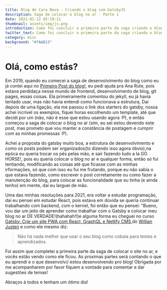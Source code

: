```yaml
---
title: Blog de Cara Nova - Criando o blog com GatsbyJS
description: Saga de colocar o blog no ar - Parte 1
date: 2021-02-12 05:19:11
thumbnail: assets/img/js.png
introduction: Como foi concluir a primeira parte da saga criando o blog com GatsbyJS.
twitter_text: Como foi concluir a primeira parte da saga criando o blog com GatsbyJS.
category: misc
background: "#7AAB13"
---
```

# Olá, como estás?

Em 2019, quando eu comecei a saga de desenvolvimento do blog como eu já contei aqui no [Primeiro Post do blog!](https://open-sourceress.com/primeiro-post/), eu pedi ajuda pra Ana Rute, pois estava perdidaça nesse mundo de frontend, desenvolvimento de blog, git pages, essas coisas. Ela primeiramente comentou do jekyll, eu já havia tentado usar, mas não havia entendi como funcionava a estrutura, Daí depois de uma ligação, ela me passou o link dos starters do gatsby, nossa achei incrível os exemplos, fiquei horas escolhendo um template, até que decidi por um (não, não é esse que estou usando agora :P), e então começou a saga de colocar o blog no ar (sim, eu sei estou devendo este post, mas prometo que vou manter a constância de postagem e cumprir com as minhas promessas :P). 

Achei a proposta do gatsby muito boa, a estrutura de desenvolvimento e como os posts podem ser organizados(to dizendo isso agora óbvio),na epóca eu queria trocar os pés pelas mão, e sair fazendo tudo a la GO HORSE!, pois eu queria colocar o blog no ar e qualquer forma, então só fui tentiando, modificando as coisas até que ficasse com as minhas irformações, só que com isso eu fui me frutando, porque eu não sabia o que estava fazendo, como escrever o post corretamente ou como fazer a manutenção do blog, para colocar as funcionalidade que eu tinha (e ainda tenho) em mente, daí eu larguei de mão. 

 Uma das minhas resoluções para 2021, era voltar a estudar programação, daí eu pensei em estudar React, pois estava em dúvida se queria continuar trabalhando com backend, com o kernel, foi então que eu pensei: "Bueno, vou dar um jeito de aprender como trabalhar com o Gatsby e colocar meu blog no ar DE VERDADE!(hahahah!!)e alguma forma eu cheguei no curso [Gatsby: Crie um site PWA com React, GraphQL e Netlify CMS ](https://www.udemy.com/course/gatsby-crie-um-site-pwa-com-react-graphql-e-netlify-cms/?couponCode=PROMOFEV21) do [Willian Justen](https://willianjusten.com.br/) e como ele mesmo diz:

> Não há nada melhor que usar o seu blog como cobaia para testes e aprendizados.

Foi assim que completei a primeira parte da saga de colocar o site no ar, e vocês estão vendo como ele ficou. As proximas partes será contando o que eu aprendi e o que desenvolvi/ estou desenvolvendo pro blog! Obrigada por me acompanharem por favor fiquem a vontade para comentar e dar sugestões de temas!

Abraços à todos e tenham um ótimo dia!
